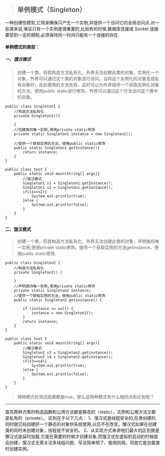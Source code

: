 >## 单例模式（Singleton）
   一种创建性模型,它用来确保只产生一个实例,并提供一个访问它的全局访问点.对一些类来说,保证只有一个实例是很重要的,比如有的时候,数据库连接或 Socket 连接要受到一定的限制,必须保持同一时间只能有一个连接的存在.

#### 单例模式的类型：

##### 一、饿汉模式
 >创建一个类，将其构造方法私有化，外界无法创建此类的对象，实例化一个对象，外界可以通过这个类的对象进行访问，当将这个实例化的对象变成私有对象时，此前使用的方法失效，这时可以为外界提供一个获取实例化对象的方法，使用public static进行修饰，外界可以通过这个方法访问这个类中的对象。

````
public class Singleton1 {
    //构造方法私有化
    private Singleton1(){

    }
    //创建类的唯一实例,使用private static修饰
    private static Singleton1 instance = new Singleton1();

    //提供一个获取实例的方法，使用public static修饰
    public static Singleton1 getInstance(){
        return instance;
    }
}

public class test {
    public static void main(String[] args){
        //饿汉模式
        Singleton1 s1 = Singleton1.getInstance();
        Singleton1 s2 = Singleton1.getInstance();
        if(s1==s2){
            System.out.println(true);
        }else {
            System.out.println(false);
        }
    }
}
````
#### 二、饿汉模式
>创建一个类，将其构造方法私有化，外界无法创建此类的对象，声明类的唯一实例,使用private static修饰，提供一个获取实例的方法getinstance，使用public static修饰.

````
public class Singleton2 {
    //构造方法私有化
    private Singleton2() {

    }
    //声明类的唯一实例,使用private static修饰
    private static Singleton2 instance;
    //提供一个获取实例的方法，使用public static修饰
    public static Singleton2 getinstance() {

        if (instance == null) {
            instance = new Singleton2();
        }
        return instance;
    }
}

public class test {
    public static void main(String[] args){
        //懒汉模式
        Singleton2 s3 = Singleton2.getinstance();
        Singleton2 s4 = Singleton2.getinstance();
        if(s3==s4){
            System.out.println(true);
        }else {
            System.out.println(false);
        }
    }
}
````

>两种模式的测试结果都是true，那么这两种模式有什么相同点和区别呢？
****
首先两种方案的构造函数和公用方法都是静态的（static），实例和公用方法又都是私有的（private）。
区别在于以下几点：
1、饿汉式是线程安全的,在类创建的同时就已经创建好一个静态的对象供系统使用,以后不在改变。懒汉式如果在创建类的同时未创建对象，线程是不安全的。
2、从实现方式来讲他们最大的区别就是懒汉式是延时加载,它是在需要的时候才创建对象,而饿汉式在虚拟机启动的时候就会创建，饿汉式无需关注多线程问题、写法简单明了、能用则用。但是它是加载类时创建实例。
